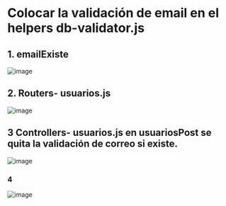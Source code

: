 # Colocar la validación de email en el helpers db-validator.js

## 1. emailExiste

![image](https://user-images.githubusercontent.com/31961588/200208427-da515ea3-3b1a-4616-95c8-16d7ae7cb906.png)


## 2. Routers- usuarios.js 

![image](https://user-images.githubusercontent.com/31961588/200208532-1c913aff-45d8-4c95-9f0e-c155ff5657fa.png)


## 3 Controllers- usuarios.js en usuariosPost se quita la validación de correo si existe. 

![image](https://user-images.githubusercontent.com/31961588/200207155-a2dea8c5-c2ff-48c8-a1c3-b0a06c966551.png)

### 4 

![image](https://user-images.githubusercontent.com/31961588/200208624-6544976e-1689-4e3e-b52a-353f0d2d24b2.png)
